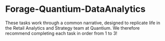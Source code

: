 # Forage-Quantium-DataAnalytics
These tasks work through a common narrative, designed to replicate life in the Retail Analytics and Strategy team at Quantium. We therefore recommend completing each task in order from 1 to 3! 
